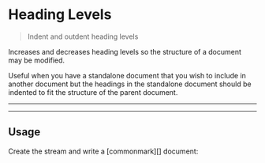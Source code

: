 # Heading Levels

<? @include readme/badges.md ?>

> Indent and outdent heading levels

Increases and decreases heading levels so the structure of a document may be modified.

Useful when you have a standalone document that you wish to include in another document but the headings in the standalone document should be indented to fit the structure of the parent document.

<? @include {=readme} install.md ?>

***
<!-- @toc -->
***

## Usage

Create the stream and write a [commonmark][] document:

<? @source {javascript=s/\.\.\/index/mklevel/gm} usage.js ?>

<? @include {=readme} example.md help.md ?>

<? @exec mkapi index.js level.js --title=API --level=2 ?>
<? @include {=readme} license.md links.md ?>
